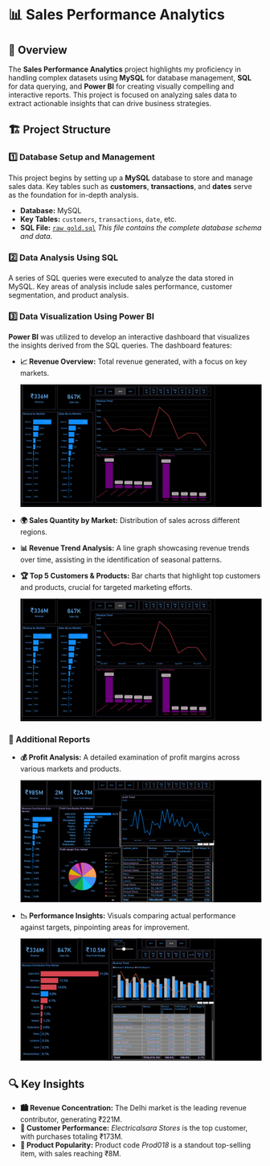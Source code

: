 # 📊 Sales Performance Analytics

## 📝 Overview
The **Sales Performance Analytics** project highlights my proficiency in handling complex datasets using **MySQL** for database management, **SQL** for data querying, and **Power BI** for creating visually compelling and interactive reports. This project is focused on analyzing sales data to extract actionable insights that can drive business strategies.

## 🏗️ Project Structure

### 1️⃣ Database Setup and Management
This project begins by setting up a **MySQL** database to store and manage sales data. Key tables such as **customers**, **transactions**, and **dates** serve as the foundation for in-depth analysis.

- **Database:** MySQL
- **Key Tables:** `customers`, `transactions`, `date`, etc.
- **SQL File:** [`raw gold.sql`](#) *This file contains the complete database schema and data.*

### 2️⃣ Data Analysis Using SQL
A series of SQL queries were executed to analyze the data stored in MySQL. Key areas of analysis include sales performance, customer segmentation, and product analysis.

### 3️⃣ Data Visualization Using Power BI
**Power BI** was utilized to develop an interactive dashboard that visualizes the insights derived from the SQL queries. The dashboard features:

- **📈 Revenue Overview:** Total revenue generated, with a focus on key markets.
  
  ![Revenue Overview](https://github.com/Yuvrajsinh-gohil/ales-Performance-Analytics/blob/main/Key%20Insights.png)

- **🌍 Sales Quantity by Market:** Distribution of sales across different regions.
- **📊 Revenue Trend Analysis:** A line graph showcasing revenue trends over time, assisting in the identification of seasonal patterns.
- **🏆 Top 5 Customers & Products:** Bar charts that highlight top customers and products, crucial for targeted marketing efforts.

  ![Revenue Overview](https://github.com/Yuvrajsinh-gohil/ales-Performance-Analytics/blob/main/Key%20Insights.png)

### 📌 Additional Reports

- **💰 Profit Analysis:** A detailed examination of profit margins across various markets and products.
  
  ![Profit Analysis](https://github.com/Yuvrajsinh-gohil/ales-Performance-Analytics/blob/main/Profit%20Analysis.png)

- **📉 Performance Insights:** Visuals comparing actual performance against targets, pinpointing areas for improvement.
  
  ![Performance Insights](https://github.com/Yuvrajsinh-gohil/ales-Performance-Analytics/blob/main/Performance%20Insights.png)

## 🔍 Key Insights

- **🏙️ Revenue Concentration:** The Delhi market is the leading revenue contributor, generating ₹221M.
- **🏪 Customer Performance:** *Electricalsara Stores* is the top customer, with purchases totaling ₹173M.
- **🛒 Product Popularity:** Product code *Prod018* is a standout top-selling item, with sales reaching ₹8M.
